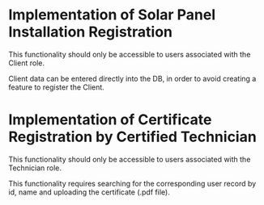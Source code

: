 # Implementation of Solar Panel Installation Registration

This functionality should only be accessible to users associated with the Client role.

Client data can be entered directly into the DB, in order to avoid creating a feature to register the Client.

# Implementation of Certificate Registration by Certified Technician

This functionality should only be accessible to users associated with the Technician role.

This functionality requires searching for the corresponding user record by id, name and uploading the certificate (.pdf file).